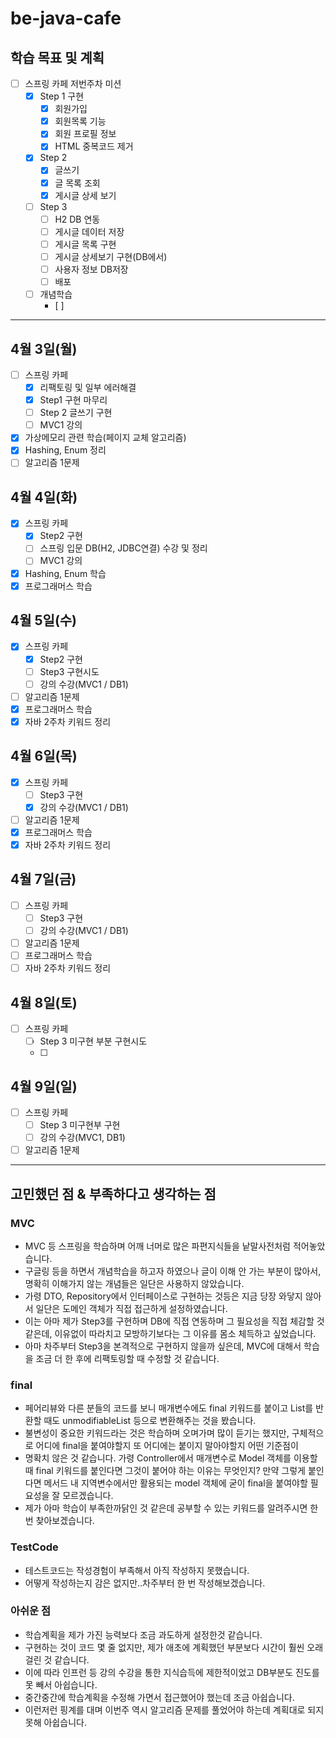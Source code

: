 # be-java-cafe
## 학습 목표 및 계획

- [ ]  스프링 카페 저번주차 미션
    - [x]  Step 1 구현
        - [x]  회원가입
        - [x]  회원목록 기능
        - [x]  회원 프로필 정보
        - [x]  HTML 중복코드 제거
    - [x]  Step 2
        - [x]  글쓰기
        - [x]  글 목록 조회
        - [x]  게시글 상세 보기
    - [ ]  Step 3
        - [ ]  H2 DB 연동
        - [ ]  게시글 데이터 저장
        - [ ]  게시글 목록 구현
        - [ ]  게시글 상세보기 구현(DB에서)
        - [ ]  사용자 정보 DB저장
        - [ ]  배포
    - [ ]  개념학습
        - [ ] 

---

## 4월 3일(월)

- [ ]  스프링 카페
    - [x]  리팩토링 및 일부 에러해결
    - [x]  Step1 구현 마무리
    - [ ]  Step 2 글쓰기 구현
    - [ ]  MVC1 강의
- [x]  가상메모리 관련 학습(페이지 교체 알고리즘)
- [x]  Hashing, Enum 정리
- [ ]  알고리즘 1문제

## 4월 4일(화)

- [x]  스프링 카페
    - [x]  Step2 구현
    - [ ]  스프링 입문 DB(H2, JDBC연결) 수강 및 정리
    - [ ]  MVC1 강의
- [x]  Hashing, Enum 학습
- [x]  프로그래머스 학습

## 4월 5일(수)

- [x]  스프링 카페
    - [x]  Step2 구현
    - [ ]  Step3 구현시도
    - [ ]  강의 수강(MVC1 / DB1)
- [ ]  알고리즘 1문제
- [x]  프로그래머스 학습
- [x]  자바 2주차 키워드 정리

## 4월 6일(목)

- [x]  스프링 카페
    - [ ]  Step3 구현
    - [x]  강의 수강(MVC1 / DB1)
- [ ]  알고리즘 1문제
- [x]  프로그래머스 학습
- [x]  자바 2주차 키워드 정리

## 4월 7일(금)

- [ ]  스프링 카페
    - [ ]  Step3 구현
    - [ ]  강의 수강(MVC1 / DB1)
- [ ]  알고리즘 1문제
- [ ]  프로그래머스 학습
- [ ]  자바 2주차 키워드 정리

## 4월 8일(토)

- [ ]  스프링 카페
    - [ ]  Step 3 미구현 부분 구현시도
    - [ ] 

## 4월 9일(일)

- [ ]  스프링 카페
    - [ ]  Step 3 미구현부 구현
    - [ ]  강의 수강(MVC1, DB1)
- [ ]  알고리즘 1문제

---
## 고민했던 점 & 부족하다고 생각하는 점
### MVC
* MVC 등 스프링을 학습하며 어깨 너머로 많은 파편지식들을 낱말사전처럼 적어놓았습니다.
* 구글링 등을 하면서 개념학습을 하고자 하였으나 글이 이해 안 가는 부분이 많아서, 명확히 이해가지 않는 개념들은 일단은 사용하지 않았습니다.
* 가령 DTO, Repository에서 인터페이스로 구현하는 것등은 지금 당장 와닿지 않아서 일단은 도메인 객체가 직접 접근하게 설정하였습니다.
* 이는 아마 제가 Step3를 구현하며 DB에 직접 연동하며 그 필요성을 직접 체감할 것 같은데, 이유없이 따라치고 모방하기보다는 그 이유를 몸소 체득하고 싶었습니다.
* 아마 차주부터 Step3을 본격적으로 구현하지 않을까 싶은데, MVC에 대해서 학습을 조금 더 한 후에 리팩토링할 때 수정할 것 같습니다.
### final
* 페어리뷰와 다른 분들의 코드를 보니 매개변수에도 final 키워드를 붙이고 List를 반환할 때도 unmodifiableList 등으로 변환해주는 것을 봤습니다. 
* 불변성이 중요한 키워드라는 것은 학습하며 오며가며 많이 듣기는 했지만, 구체적으로 어디에 final을 붙여야할지 또 어디에는 붙이지 말아야할지 어떤 기준점이
* 명확치 않은 것 같습니다. 가령 Controller에서 매개변수로 Model 객체를 이용할 때 final 키워드를 붙인다면 그것이 붙어야 하는 이유는 무엇인지?
  만약 그렇게 붙인다면 메서드 내 지역변수에서만 활용되는 model 객체에 굳이 final을 붙여야할 필요성을 잘 모르겠습니다. 
* 제가 아마 학습이 부족한까닭인 것 같은데 공부할 수 있는 키워드를 알려주시면 한 번 찾아보겠습니다. 

### TestCode
* 테스트코드는 작성경험이 부족해서 아직 작성하지 못했습니다.
* 어떻게 작성하는지 감은 없지만..차주부터 한 번 작성해보겠습니다. 


### 아쉬운 점
* 학습계획을 제가 가진 능력보다 조금 과도하게 설정한것 같습니다. 
* 구현하는 것이 코드 몇 줄 없지만, 제가 애초에 계획했던 부분보다 시간이 훨씬 오래 걸린 것 같습니다. 
* 이에 따라 인프런 등 강의 수강을 통한 지식습득에 제한적이었고 DB부분도 진도를 못 빼서 아쉽습니다.
* 중간중간에 학습계획을 수정해 가면서 접근했어야 했는데 조금 아쉽습니다. 
* 이런저런 핑계를 대며 이번주 역시 알고리즘 문제를 풀었어야 하는데 계획대로 되지 못해 아쉽습니다. 
